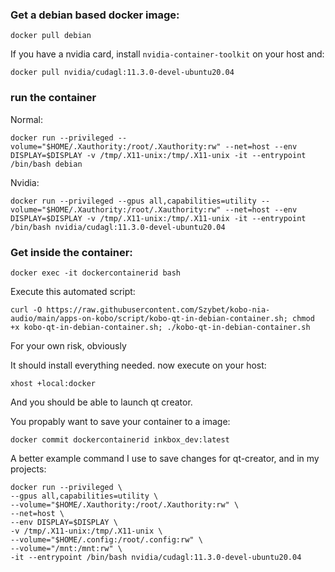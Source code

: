 ### Get a debian based docker image:
```
docker pull debian
```
If you have a nvidia card, install `nvidia-container-toolkit` on your host and:
```
docker pull nvidia/cudagl:11.3.0-devel-ubuntu20.04
```

### run the container
Normal:
```
docker run --privileged --volume="$HOME/.Xauthority:/root/.Xauthority:rw" --net=host --env DISPLAY=$DISPLAY -v /tmp/.X11-unix:/tmp/.X11-unix -it --entrypoint /bin/bash debian
```
Nvidia:
```
docker run --privileged --gpus all,capabilities=utility --volume="$HOME/.Xauthority:/root/.Xauthority:rw" --net=host --env DISPLAY=$DISPLAY -v /tmp/.X11-unix:/tmp/.X11-unix -it --entrypoint /bin/bash nvidia/cudagl:11.3.0-devel-ubuntu20.04
```

### Get inside the container:
```
docker exec -it dockercontainerid bash
```

Execute this automated script:
```
curl -O https://raw.githubusercontent.com/Szybet/kobo-nia-audio/main/apps-on-kobo/script/kobo-qt-in-debian-container.sh; chmod +x kobo-qt-in-debian-container.sh; ./kobo-qt-in-debian-container.sh
```
For your own risk, obviously

It should install everything needed. now execute on your host:
```
xhost +local:docker
```
And you should be able to launch qt creator.

You propably want to save your container to a image:
```
docker commit dockercontainerid inkbox_dev:latest
```

A better example command I use to save changes for qt-creator, and in my projects:
```
docker run --privileged \
--gpus all,capabilities=utility \
--volume="$HOME/.Xauthority:/root/.Xauthority:rw" \
--net=host \
--env DISPLAY=$DISPLAY \
-v /tmp/.X11-unix:/tmp/.X11-unix \
--volume="$HOME/.config:/root/.config:rw" \
--volume="/mnt:/mnt:rw" \
-it --entrypoint /bin/bash nvidia/cudagl:11.3.0-devel-ubuntu20.04
```
